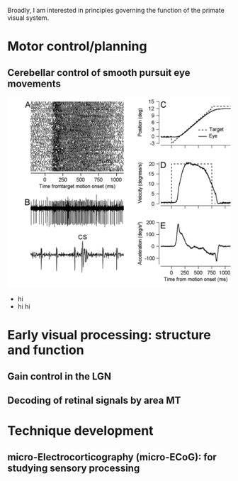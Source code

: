 <p> Broadly, I am interested in principles governing the function of the primate visual system.  </p>

<h1> Motor control/planning </h1>
<h2> Cerebellar control of smooth pursuit eye movements </h2>

![image](../img/F01.png)
* hi
* hi hi


<!-- <h1> Psychophysics of visual search </h1> -->
<h1> Early visual processing: structure and function </h1>  
<h2> Gain control in the LGN </h2>
<h2> Decoding of retinal signals by area MT </h2>

<h1> Technique development </h1>
<h2> micro-Electrocorticography (micro-ECoG): for studying sensory processing </h2>


